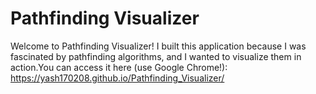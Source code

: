 # Pathfinding Visualizer

Welcome to Pathfinding Visualizer! I built this application because I was fascinated by pathfinding algorithms, and I wanted to visualize them in action.You can access it here (use Google Chrome!): https://yash170208.github.io/Pathfinding_Visualizer/
